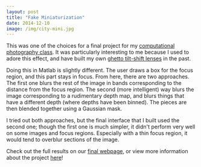 ```yaml
---
layout: post
title: "Fake Miniaturization"
date: 2014-12-10
image: /img/city-mini.jpg
---
```

This was one of the choices for a final project for my [computational photography class](http://inst.eecs.berkeley.edu/~cs194-26/fa14/). It was particularly interesting to me because I used to adore this effect, and have built my own [ghetto tilt-shift lenses](http://cow.mooh.org/projects/tiltshift/diyexamples.html) in the past.

Doing this in Matlab is slightly different. The user draws a box for the focus region, and this part stays in focus. From here, there are two approaches. The first one blurs the rest of the image in bands corresponding to the distance from the focus region. The second (more intelligent) way blurs the image corresponding to a rudimentary depth map, and blurs things that have a different depth (where depths have been binned). The pieces are then blended together using a Gaussian mask.

I tried out both approaches, but the final interface that I built used the second one; though the first one is much simpler, it didn't perform very well on some images and focus regions. Especially with a thin focus region, it would tend to overblur sections of the image.

Check out the full results on our [final webpage](https://inst.eecs.berkeley.edu/~cs194-26/fa14/upload/files/projFinalUndergrad/cs194-fr/howard_nguyen_jason_won_final/tilt-shift.html), or view more information about the project [here](http://graphics.cs.cmu.edu/courses/15-463/2010_spring/hw/proj2/index.html)!
